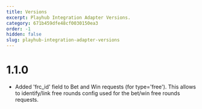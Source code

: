 ```yaml
---
title: Versions
excerpt: Playhub Integration Adapter Versions.
category: 671b459dfe48cf0030150ea3
order: -1
hidden: false
slug: playhub-integration-adapter-versions
---
```


# 1.1.0

- Added 'frc_id' field to Bet and Win requests (for type='free'). This allows to identify/link free rounds config used for the bet/win free rounds requests.